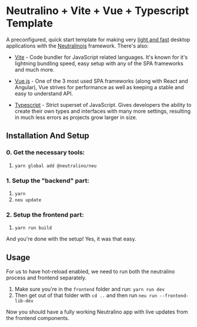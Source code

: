 # Neutralino + Vite + Vue + Typescript Template
A preconfigured, quick start template for making very [light and fast](https://github.com/Elanis/web-to-desktop-framework-comparison) desktop applications with the [Neutralinojs](https://neutralino.js.org/) framework. There's also:
- [Vite](https://vitejs.dev/) - Code bundler for JavaScript related languages. It's known for it's lightning bundling speed, easy setup with any of the SPA frameworks and much more.

- [Vue.js](https://vuejs.org/) - One of the 3 most used SPA frameworks (along with React and Angular), Vue strives for performance as well as keeping a stable and easy to understand API.

- [Typescript](https://www.typescriptlang.org/) - Strict superset of JavaScript. Gives developers the ability to create their own types and interfaces with many more settings, resulting in much less errors as projects grow larger in size.

## Installation And Setup
### 0. Get the necessary tools:
1. `yarn global add @neutralino/neu`

### 1. Setup the "backend" part:
1. `yarn`
2. `neu update`

### 2. Setup the frontend part:
1. `yarn run build`

And you're done with the setup! Yes, it was that easy.

## Usage
For us to have hot-reload enabled, we need to run both the neutralino process and frontend separately.

1. Make sure you're in the `frontend` folder and run: `yarn run dev`
2. Then get out of that folder with `cd ..` and then run `neu run --frontend-lib-dev`

Now you should have a fully working Neutralino app with live updates from the frontend components.